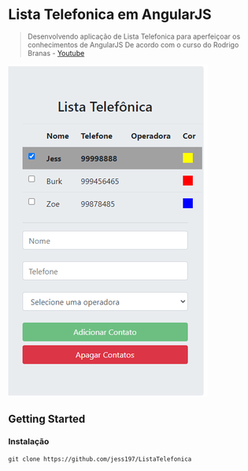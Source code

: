 #  Lista Telefonica em AngularJS

> Desenvolvendo aplicação de Lista Telefonica para aperfeiçoar os conhecimentos de AngularJS 
> De acordo com o curso do Rodrigo Branas - [Youtube](https://www.youtube.com/watch?v=_y7rKxqPoyg&list=PLQCmSnNFVYnTD5p2fR4EXmtlR6jQJMbPb)

![Portfolio](https://github.com/jess197/ListaTelefonica/blob/master/image.png)


##  Getting Started

### Instalação

``` 
git clone https://github.com/jess197/ListaTelefonica
``` 




